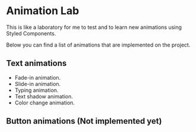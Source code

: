 # Animation Lab
This is like a laboratory for me to test and to learn new animations using Styled Components.

Below you can find a list of animations that are implemented on the project.

## Text animations
- Fade-in animation.
- Slide-in animation.
- Typing animation.
- Text shadow animation.
- Color change animation.
<!-- - Line-through animation. -->
<!-- - Text rotation animation. -->

## Button animations (Not implemented yet)
